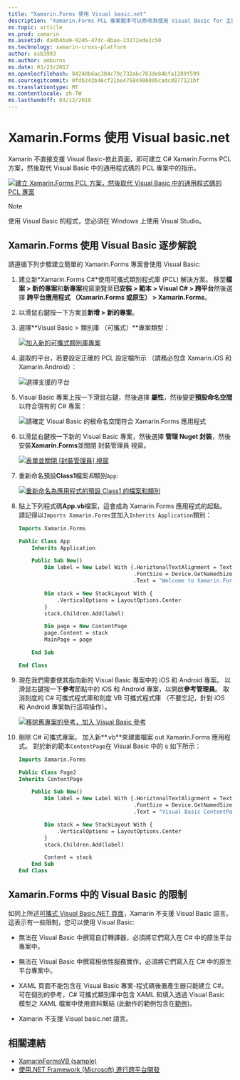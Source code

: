 ```yaml
---
title: "Xamarin.Forms 使用 Visual basic.net"
description: "Xamarin.Forms PCL 專案範本可以修改為使用 Visual Basic for 主要組件，有效地讓您建置跨平台行動應用程式使用 VB.NET。"
ms.topic: article
ms.prod: xamarin
ms.assetid: da4b4ba9-9205-47dc-8bae-23272ede2c50
ms.technology: xamarin-cross-platform
author: asb3993
ms.author: amburns
ms.date: 03/23/2017
ms.openlocfilehash: 84240b6ac384c79c732abc783de84bfa1289f599
ms.sourcegitcommit: 0fdb243b46cf21be47584900805cadcd077121bf
ms.translationtype: MT
ms.contentlocale: zh-TW
ms.lasthandoff: 03/12/2018
---
```

# <a name="xamarinforms-using-visual-basicnet"></a>Xamarin.Forms 使用 Visual basic.net

Xamarin 不直接支援 Visual Basic-依此頁面，即可建立 C# Xamarin.Forms PCL 方案，然後取代 Visual Basic 中的通用程式碼的 PCL 專案中的指示。

[![](xamarin-forms-images/hero-sml.png "建立 Xamarin.Forms PCL 方案，然後取代 Visual Basic 中的通用程式碼的 PCL 專案")](xamarin-forms-images/hero.png#lightbox)

> [!NOTE]
> 使用 Visual Basic 的程式，您必須在 Windows 上使用 Visual Studio。

## <a name="xamarinforms-with-visual-basic-walkthrough"></a>Xamarin.Forms 使用 Visual Basic 逐步解說

請遵循下列步驟建立簡單的 Xamarin.Forms 專案會使用 Visual Basic:

1. 建立新*Xamarin.Forms C#*使用可攜式類別程式庫 (PCL) 解決方案。
移至**檔案 > 新的專案**和**新專案**視窗瀏覽至**已安裝 > 範本 > Visual C# > 跨平台**然後選擇  **跨平台應用程式 （Xamarin.Forms 或原生） > Xamarin.Forms**。

2. 以滑鼠右鍵按一下方案並**新增 > 新的專案**。

3. 選擇**Visual Basic > 類別庫 （可攜式）**專案類型：

   [![](xamarin-forms-images/add-vb-2-sml.png "加入新的可攜式類別庫專案")](xamarin-forms-images/add-vb-2.png#lightbox)

4. 選取的平台，若要設定正確的 PCL 設定檔所示 （請務必包含 Xamarin.iOS 和 Xamarin.Android）：

   ![](xamarin-forms-images/add-vb-3-sml.png "選擇支援的平台")

5. Visual Basic 專案上按一下滑鼠右鍵，然後選擇 **屬性**，然後變更**預設命名空間**以符合現有的 C# 專案：

   ![](xamarin-forms-images/add-vb-4s-sml.png "請確定 Visual Basic 的根命名空間符合 Xamarin.Forms 應用程式")

6. 以滑鼠右鍵按一下新的 Visual Basic 專案，然後選擇 **管理 Nuget 封裝**，然後安裝**Xamarin.Forms**並關閉 封裝管理員 視窗。

   [![](xamarin-forms-images/add-vb-4-sml.png "表單並關閉 [封裝管理員] 視窗")](xamarin-forms-images/add-vb-4.png#lightbox)

7. 重新命名預設**Class1**檔案*和*類別`App`:

   [![](xamarin-forms-images/add-vb-5-sml.png "重新命名為應用程式的預設 Class1 的檔案和類別")](xamarin-forms-images/add-vb-5.png#lightbox)

8. 貼上下列程式碼**App.vb**檔案，這會成為 Xamarin.Forms 應用程式的起點。 請記得以`Imports Xamarin.Forms`並加入`Inherits Application`類別：

    ```vb 
    Imports Xamarin.Forms

    Public Class App
        Inherits Application

        Public Sub New()
            Dim label = New Label With {.HoriztonalTextAlignment = TextAlignment.Center,
                                        .FontSize = Device.GetNamedSize(NamedSize.Medium, GetType(Label)),
                                        .Text = "Welcome to Xamarin.Forms with Visual Basic.NET"}

            Dim stack = New StackLayout With {
                .VerticalOptions = LayoutOptions.Center
            }
            stack.Children.Add(label)

            Dim page = New ContentPage
            page.Content = stack
            MainPage = page

        End Sub

    End Class
    ```

9. 現在我們需要使其指向新的 Visual Basic 專案中的 iOS 和 Android 專案。
以滑鼠右鍵按一下**參考**節點中的 iOS 和 Android 專案，以開啟**參考管理員**。 取消刻度的 C# 可攜式程式庫和刻度 VB 可攜式程式庫 （不要忘記，針對 iOS 和 Android 專案執行這項操作）。

   [![](xamarin-forms-images/add-vb-8-sml.png "移除舊專案的參考，加入 Visual Basic 參考")](xamarin-forms-images/add-vb-8.png#lightbox)

10. 刪除 C# 可攜式專案。 加入新**.vb**來建置檔案 out Xamarin.Forms 應用程式。 對於新的範本`ContentPage`在 Visual Basic 中的 s 如下所示：

    ```vb
    Imports Xamarin.Forms

    Public Class Page2
    Inherits ContentPage

        Public Sub New()
            Dim label = New Label With {.HoriztonalTextAlignment = TextAlignment.Center,
                                        .FontSize = Device.GetNamedSize(NamedSize.Medium, GetType(Label)),
                                        .Text = "Visual Basic ContentPage"}

            Dim stack = New StackLayout With {
                .VerticalOptions = LayoutOptions.Center
            }
            stack.Children.Add(label)

            Content = stack
        End Sub
    End Class
    ```

## <a name="limitations-of-visual-basic-in-xamarinforms"></a>Xamarin.Forms 中的 Visual Basic 的限制

如同上所述[可攜式 Visual Basic.NET 頁面](~/cross-platform/platform/visual-basic/index.md)，Xamarin 不支援 Visual Basic 語言。 這表示有一些限制，您可以使用 Visual Basic:

 - 無法在 Visual Basic 中撰寫自訂轉譯器，必須將它們寫入在 C# 中的原生平台專案中。

 - 無法在 Visual Basic 中撰寫相依性服務實作，必須將它們寫入在 C# 中的原生平台專案中。

 - XAML 頁面不能包含在 Visual Basic 專案-程式碼後置產生器只能建立 C#。 可在個別的參考，C# 可攜式類別庫中包含 XAML 和填入透過 Visual Basic 模型之 XAML 檔案中使用資料繫結 (此動作的範例包含在[範例](https://github.com/xamarin/mobile-samples/tree/master/VisualBasic/XamarinFormsVB/XamlPages))。

 - Xamarin 不支援 Visual basic.net 語言。

## <a name="related-links"></a>相關連結

- [XamarinFormsVB (sample)](https://github.com/xamarin/mobile-samples/tree/master/VisualBasic/XamarinFormsVB)
- [使用.NET Framework (Microsoft) 進行跨平台開發](http://msdn.microsoft.com/en-us/library/gg597391(v=vs.110).aspx)
